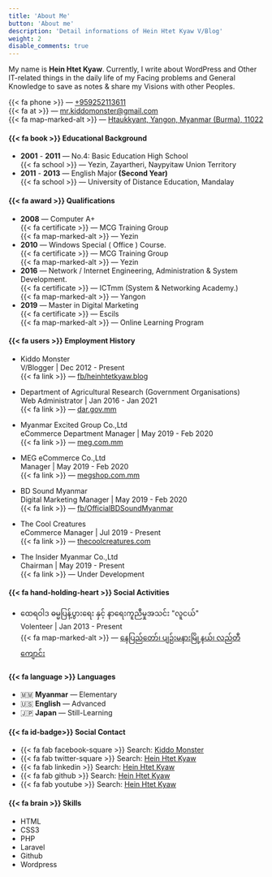 ```yaml
---
title: 'About Me'
button: 'About me'
description: 'Detail informations of Hein Htet Kyaw V/Blog'
weight: 2
disable_comments: true
---
```


My name is **Hein Htet Kyaw**. Currently, I write about WordPress and Other IT-related things in the daily life of my Facing problems and General Knowledge to save as notes & share my Visions with other Peoples.

{{< fa phone >}} &mdash; [+959252113611](tel:+959252113611)\
{{< fa at >}} &mdash; [mr.kiddomonster@gmail.com](mailto:mr.kiddomonster@gmail.com)\
{{< fa map-marked-alt >}}  &mdash; [Htaukkyant, Yangon, Myanmar (Burma), 11022](https://goo.gl/maps/KsnuQmQkzf5UF7hZ9)

#### {{< fa book >}} Educational Background
- **2001** - **2011** &mdash; No.4: Basic Education High School\
{{< fa school >}} &mdash; Yezin, Zayartheri, Naypyitaw Union Territory
- **2011** - **2013** &mdash; English Major **(Second Year)**\
{{< fa school >}} &mdash; University of Distance Education, Mandalay

#### {{< fa award >}} Qualifications
- **2008** &mdash; Computer A+\
{{< fa certificate >}} &mdash; MCG Training Group\
{{< fa map-marked-alt >}} &mdash; Yezin
- **2010** &mdash; Windows Special ( Office ) Course.\
{{< fa certificate >}} &mdash; MCG Training Group\
{{< fa map-marked-alt >}} &mdash; Yezin
- **2016** &mdash; Network / Internet Engineering, Administration & System Development.\
{{< fa certificate >}} &mdash; ICTmm (System & Networking Academy.)\
{{< fa map-marked-alt >}} &mdash; Yangon
- **2019** &mdash; Master in Digital Marketing\
{{< fa certificate >}} &mdash; Escils\
{{< fa map-marked-alt >}} &mdash; Online Learning Program

#### {{< fa users >}} Employment History
- Kiddo Monster\
V/Blogger | Dec 2012 - Present\
{{< fa link >}} &mdash; [fb/heinhtetkyaw.blog](https://www.facebook.com/heinhtetkyaw.blog)

- Department of Agricultural Research (Government Organisations)\
Web Administrator | Jan 2016 - Jan 2021\
{{< fa link >}} &mdash; [dar.gov.mm](https://dar.gov.mm)

- Myanmar Excited Group Co.,Ltd\
eCommerce Department Manager | May 2019 - Feb 2020\
{{< fa link >}} &mdash; [meg.com.mm](https://meg.com.mm)

- MEG eCommerce Co.,Ltd\
Manager | May 2019 - Feb 2020\
{{< fa link >}} &mdash; [megshop.com.mm](https://megshop.com.mm)

- BD Sound Myanmar\
Digital Marketing Manager | May 2019 - Feb 2020\
{{< fa link >}} &mdash; [fb/OfficialBDSoundMyanmar](https://www.facebook.com/OfficialBDSoundMyanmar)

- The Cool Creatures\
eCommerce Manager | Jul 2019 - Present\
{{< fa link >}} &mdash; [thecoolcreatures.com](https://thecoolcreatures.com)

- The Insider Myanmar Co.,Ltd\
Chairman | May 2019 - Present\
{{< fa link >}} &mdash; Under Development

#### {{< fa hand-holding-heart >}} Social Activities

- ထေရဝါဒ ဓမ္မပြန့်ပွားရေး နှင့် နာရေးကူညီမှုအသင်း "လူငယ်"\
Volenteer | Jan 2013 - Present\
{{< fa map-marked-alt >}} &mdash; [နေပြည်တော်၊ ပျဉ်းမနားမြို့နယ်၊ လည်တီကျောင်း](https://goo.gl/maps/sWGSu2PtSHs2iPNq8)

#### {{< fa language >}} Languages
- 🇲🇲 **Myanmar** &mdash; Elementary
- 🇺🇸 **English** &mdash; Advanced
- 🇯🇵 **Japan** &mdash; Still-Learning

#### {{< fa id-badge>}} Social Contact
- {{< fa fab facebook-square >}} Search: [Kiddo Monster](https://fb.me/heinhtetkyaw.blog)
- {{< fa fab twitter-square >}} Search: [Hein Htet Kyaw](https://twitter.com/HeinHtetKyaw_)
- {{< fa fab linkedin >}} Search: [Hein Htet Kyaw](https://www.linkedin.com/in/h2kyaw/)
- {{< fa fab github >}} Search: [Hein Htet Kyaw](https://github.com/h2kyaw)
- {{< fa fab youtube >}} Search: [Hein Htet Kyaw](https://www.youtube.com/channel/UCsxb9mQZlUeNuLZvF_ctyIA)

#### {{< fa brain >}} Skills

<div class="list" markdown=1>

- HTML <div class="progress-frame"><div class="progress-bar"><span class="progress-bar-fill" title="70%" style="width: 70%;"></span></div></div>
- CSS3 <div class="progress-frame"><div class="progress-bar"><span class="progress-bar-fill" title="50%" style="width: 50%;"></span></div></div>
- PHP <div class="progress-frame"><div class="progress-bar"><span class="progress-bar-fill" title="30%" style="width: 30%;"></span></div></div>
- Laravel <div class="progress-frame"><div class="progress-bar"><span class="progress-bar-fill" title="20%" style="width: 20%;"></span></div></div>
- Github <div class="progress-frame"><div class="progress-bar"><span class="progress-bar-fill" title="80%" style="width: 80%;"></span></div></div>
- Wordpress <div class="progress-frame"><div class="progress-bar"><span class="progress-bar-fill" title="90%" style="width: 90%;"></span></div></div>

</div>
